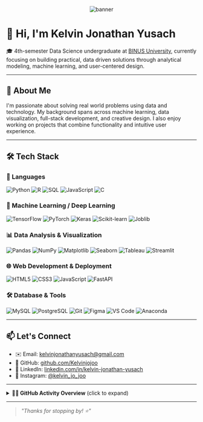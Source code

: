 <p align="center">
  <img src="https://pbs.twimg.com/media/GOvWOyKW0AEcpOi.jpg:large" alt="banner" />
</p>


# 👋 Hi, I'm Kelvin Jonathan Yusach

🎓 4th-semester Data Science undergraduate at [BINUS University](https://binus.ac.id/), currently focusing on building practical, data driven solutions through analytical modeling, machine learning, and user-centered design.

---

## 🧠 About Me

I'm passionate about solving real world problems using data and technology. My background spans across machine learning, data visualization, full-stack development, and creative design. I also enjoy working on projects that combine functionality and intuitive user experience.

---

## 🛠 Tech Stack

### 🚀 Languages  
![Python](https://img.shields.io/badge/Python-3776AB?style=flat&logo=python&logoColor=white)
![R](https://img.shields.io/badge/R-276DC3?style=flat&logo=r&logoColor=white)
![SQL](https://img.shields.io/badge/SQL-003B57?style=flat&logo=mysql&logoColor=white)
![JavaScript](https://img.shields.io/badge/JavaScript-F7DF1E?style=flat&logo=javascript&logoColor=black)
![C](https://img.shields.io/badge/C-00599C?style=flat&logo=c&logoColor=white)

### 🤖 Machine Learning / Deep Learning  
![TensorFlow](https://img.shields.io/badge/TensorFlow-FF6F00?style=flat&logo=tensorflow&logoColor=white)
![PyTorch](https://img.shields.io/badge/PyTorch-EE4C2C?style=flat&logo=pytorch&logoColor=white)
![Keras](https://img.shields.io/badge/Keras-D00000?style=flat&logo=keras&logoColor=white)
![Scikit-learn](https://img.shields.io/badge/Scikit--learn-F7931E?style=flat&logo=scikit-learn&logoColor=white)
![Joblib](https://img.shields.io/badge/Joblib-7A86B8?style=flat&logo=python&logoColor=white)

### 📊 Data Analysis & Visualization  
![Pandas](https://img.shields.io/badge/Pandas-150458?style=flat&logo=pandas&logoColor=white)
![NumPy](https://img.shields.io/badge/NumPy-013243?style=flat&logo=numpy&logoColor=white)
![Matplotlib](https://img.shields.io/badge/Matplotlib-11557C?style=flat&logo=matplotlib&logoColor=white)
![Seaborn](https://img.shields.io/badge/Seaborn-54A0FF?style=flat&logo=python&logoColor=white)
![Tableau](https://img.shields.io/badge/Tableau-E97627?style=flat&logo=tableau&logoColor=white)
![Streamlit](https://img.shields.io/badge/Streamlit-FF4B4B?style=flat&logo=streamlit&logoColor=white)

### 🌐 Web Development & Deployment  
![HTML5](https://img.shields.io/badge/HTML5-E34F26?style=flat&logo=html5&logoColor=white)
![CSS3](https://img.shields.io/badge/CSS3-1572B6?style=flat&logo=css3&logoColor=white)
![JavaScript](https://img.shields.io/badge/JavaScript-F7DF1E?style=flat&logo=javascript&logoColor=black)
![FastAPI](https://img.shields.io/badge/FastAPI-009688?style=flat&logo=fastapi&logoColor=white)

### 🛠️ Database & Tools  
![MySQL](https://img.shields.io/badge/MySQL-4479A1?style=flat&logo=mysql&logoColor=white)
![PostgreSQL](https://img.shields.io/badge/PostgreSQL-336791?style=flat&logo=postgresql&logoColor=white)
![Git](https://img.shields.io/badge/Git-F05032?style=flat&logo=git&logoColor=white)
![Figma](https://img.shields.io/badge/Figma-F24E1E?style=flat&logo=figma&logoColor=white)
![VS Code](https://img.shields.io/badge/VS%20Code-007ACC?style=flat&logo=visual-studio-code&logoColor=white)
![Anaconda](https://img.shields.io/badge/Anaconda-42B029?style=flat&logo=anaconda&logoColor=white)


---

## 📫 Let's Connect

- ✉️ Email: kelvinjonathanyusach@gmail.com  
- 🔗 GitHub: [github.com/Kelvinjojoo](https://github.com/Kelvinjojoo)  
- 💼 LinkedIn: [linkedin.com/in/kelvin-jonathan-yusach](https://www.linkedin.com/in/kelvin-jonathan-yusach-760776292/)  
- 📸 Instagram: [@kelvin_jo_joo](https://instagram.com/kelvin_jo_joo)

---

<details>
  <summary><b>🧑‍💻 GitHub Activity Overview</b> (click to expand)</summary>

  <p align="center">
    <img src="https://github-readme-stats.vercel.app/api?username=Kelvinjojoo&show_icons=true&theme=radical" alt="GitHub Stats" />
    <img src="https://github-readme-streak-stats.herokuapp.com/?user=Kelvinjojoo&theme=radical" alt="GitHub Streak Stats" />
    <img src="https://github-readme-stats.vercel.app/api/top-langs/?username=Kelvinjojoo&layout=compact&theme=radical&hide=jupyter%20notebook" alt="Top Languages" />
  </p>

  <p align="center">
    <img src="https://github-profile-trophy.vercel.app/?username=Kelvinjojoo&theme=darkhub&no-frame=true&row=1&column=6" />
  </p>

</details>


---


> _"Thanks for stopping by! ⭐"_  
